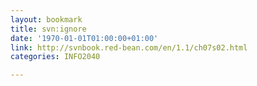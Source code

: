 ```yaml
---
layout: bookmark
title: svn:ignore
date: '1970-01-01T01:00:00+01:00'
link: http://svnbook.red-bean.com/en/1.1/ch07s02.html
categories: INFO2040

---
```

